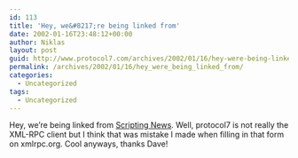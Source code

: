 ```yaml
---
id: 113
title: 'Hey, we&#8217;re being linked from'
date: 2002-01-16T23:48:12+00:00
author: Niklas
layout: post
guid: http://www.protocol7.com/archives/2002/01/16/hey-were-being-linked-from/
permalink: /archives/2002/01/16/hey_were_being_linked_from/
categories:
  - Uncategorized
tags:
  - Uncategorized
---
```

<div class='microid-0ab54032dc899736e55f98ca991bdfa979cbbe01'>
  <p>
    Hey, we&#8217;re being linked from <a href="http://scriptingnews.userland.com/backissues/2002/01/16">Scripting News</a>. Well, protocol7 is not really the XML-RPC client but I think that was mistake I made when filling in that form on xmlrpc.org. Cool anyways, thanks Dave!
  </p>
</div>